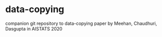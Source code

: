 # data-copying
companion git repository to data-copying paper by Meehan, Chaudhuri, Dasgupta in AISTATS 2020
